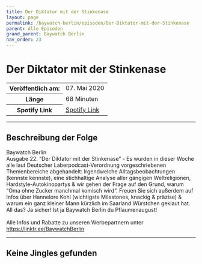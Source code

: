 ```yaml
---
title: Der Diktator mit der Stinkenase
layout: page
permalink: /baywatch-berlin/episoden/Der-Diktator-mit-der-Stinkenase
parent: Alle Episoden
grand_parent: Baywatch Berlin
nav_order: 23
---
```


# Der Diktator mit der Stinkenase
<table class="resp-table dcf-table dcf-table-responsive dcf-table-bordered dcf-table-striped dcf-w-100%">
                    <tbody>
                        <tr>
                            <th scope="row">Veröffentlich am:</th>
                            <td data-label="Veröffentlich am:">07. Mai 2020</td>
                        </tr>
                        <tr>
                            <th scope="row">Länge </th>
                            <td data-label="Länge ">68 Minuten</td>
                        </tr><tr>
                                <th scope="row">Spotify Link</th>
                                <td data-label="Spotify Link"><a href="https://open.spotify.com/episode/2rOYFZUIZ3mZLwTtPXLkDt">Spotify Link</a></td>
                            </tr></tbody>
                </table>

***

## Beschreibung der Folge

<div>
Baywatch Berlin <br> Ausgabe 22. “Der Diktator mit der Stinkenase” - Es wurden in dieser Woche alle laut Deutscher Laberpodcast-Verordnung vorgeschriebenen Themenbereiche abgehandelt: Irgendwelche Alltagsbeobachtungen (kennste kennste), eine stichhaltige Analyse aller gängigen Weltreligionen, Hardstyle-Autokinopartys & wir gehen der Frage auf den Grund, warum “Oma ohne Zucker manchmal komisch wird”. Freuen Sie sich außerdem auf Infos über Hannelore Kohl (wichtigste Milestones, knackig & präzise) & warum ein ganz kleiner Mann kürzlich im Saarland Würstchen geklaut hat. All das? Ja sicher! Ist ja Baywatch Berlin du Pflaumenaugust! <br>  <br> Alle Infos und Rabatte zu unseren Werbepartnern unter <a href="https://linktr.ee/BaywatchBerlin">https://linktr.ee/BaywatchBerlin</a>  
</div>

***

## Keine Jingles gefunden